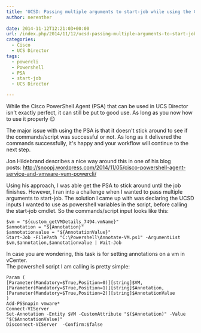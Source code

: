 ```yaml
---
title: 'UCSD: Passing multiple arguments to start-job while using the Cisco PowerShell Agent'
author: nerenther
 
date: 2014-11-12T12:21:03+00:00
url: /index.php/2014/11/12/ucsd-passing-multiple-arguments-to-start-job-while-using-the-cisco-powershell-agent/
categories:
  - Cisco
  - UCS Director
tags:
  - powercli
  - Powershell
  - PSA
  - start-job
  - UCS Director

---
```

While the Cisco PowerShell Agent (PSA) that can be used in UCS Director isn't exactly perfect, it can still be put to good use. As long as you now how to use it properly 😉

The major issue with using the PSA is that it doesn't stick around to see if the commands/script was successful or not. As long as it delivered the commands successfully, it's happy and your workflow will continue to the next step.

Jon Hildebrand describes a nice way around this in one of his blog posts: <a href="http://snoopj.wordpress.com/2014/11/05/cisco-powershell-agent-service-and-vmware-vum-powercli/" target="_blank" rel="noopener">http://snoopj.wordpress.com/2014/11/05/cisco-powershell-agent-service-and-vmware-vum-powercli/</a>

Using his approach, I was able get the PSA to stick around until the job finishes. However, I ran into a challenge when I wanted to pass multiple arguments to start-job. The solution I came up with was declaring the UCSD inputs I wanted to use as powershell variables in the script, before calling the start-job cmdlet. So the commands/script input looks like this:

 ```
$vm = "${custom_getVMDetails_7494.vmName}"
$annotation = "${Annotation}"
$annotationvalue = "${AnnotationValue}"
Start-Job -FilePath "C:\Powershell\Annotate-VM.ps1" -ArgumentList $vm,$annotation,$annotationvalue | Wait-Job 
```

In case you are wondering, this task is for setting annotations on a vm in vCenter.  
The powershell script I am calling is pretty simple:

 ```
 Param (
 [Parameter(Mandatory=$True,Position=0)][string]$VM,
 [Parameter(Mandatory=$True,Position=1)][string]$Annotation,
 [Parameter(Mandatory=$True,Position=2)][string]$AnnotationValue
 )
Add-PSSnapin vmware*
Connect-VIServer
Set-Annotation -Entity $VM -CustomAttribute "$($Annotation)" -Value "$($AnnotationValue)"
Disconnect-VIServer  -Confirm:$false 
```